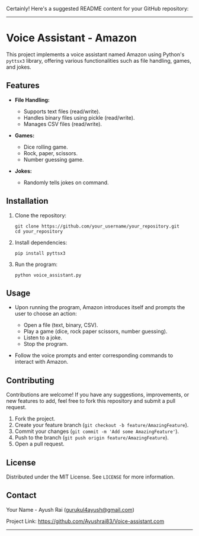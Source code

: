 Certainly! Here's a suggested README content for your GitHub repository:

---

# Voice Assistant - Amazon

This project implements a voice assistant named Amazon using Python's `pyttsx3` library, offering various functionalities such as file handling, games, and jokes.

## Features

- **File Handling:**
  - Supports text files (read/write).
  - Handles binary files using pickle (read/write).
  - Manages CSV files (read/write).

- **Games:**
  - Dice rolling game.
  - Rock, paper, scissors.
  - Number guessing game.

- **Jokes:**
  - Randomly tells jokes on command.

## Installation

1. Clone the repository:
   ```
   git clone https://github.com/your_username/your_repository.git
   cd your_repository
   ```

2. Install dependencies:
   ```
   pip install pyttsx3
   ```

3. Run the program:
   ```
   python voice_assistant.py
   ```

## Usage

- Upon running the program, Amazon introduces itself and prompts the user to choose an action:
  - Open a file (text, binary, CSV).
  - Play a game (dice, rock paper scissors, number guessing).
  - Listen to a joke.
  - Stop the program.

- Follow the voice prompts and enter corresponding commands to interact with Amazon.

## Contributing

Contributions are welcome! If you have any suggestions, improvements, or new features to add, feel free to fork this repository and submit a pull request.

1. Fork the project.
2. Create your feature branch (`git checkout -b feature/AmazingFeature`).
3. Commit your changes (`git commit -m 'Add some AmazingFeature'`).
4. Push to the branch (`git push origin feature/AmazingFeature`).
5. Open a pull request.

## License

Distributed under the MIT License. See `LICENSE` for more information.

## Contact

Your Name - Ayush Rai (gurukul4ayush@gmail.com)

Project Link: https://github.com/Ayushrai83/Voice-assistant.com

---
